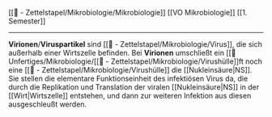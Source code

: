 [[📄 - Zettelstapel/Mikrobiologie/Mikrobiologie]] [[VO Mikrobiologie]] [[1. Semester]]

---

**Virionen**/**Viruspartikel** sind [[📄 - Zettelstapel/Mikrobiologie/Virus]], die sich außerhalb einer Wirtszelle befinden. Bei **Virionen** umschließt ein [[📂Unfertiges/Mikrobiologie/[[📄 - Zettelstapel/Mikrobiologie/Virushülle]]ft noch eine [[📄 - Zettelstapel/Mikrobiologie/Virushülle]] die [[Nukleinsäure|NS]]. Sie stellen die elementare Funktionseinheit des infektiösen Virus da, die durch die Replikation und Translation der viralen [[Nukleinsäure|NS]] in der [[Wirt|Wirtszelle]] entstehen, und dann zur weiteren Infektion aus diesen ausgeschleußt werden.